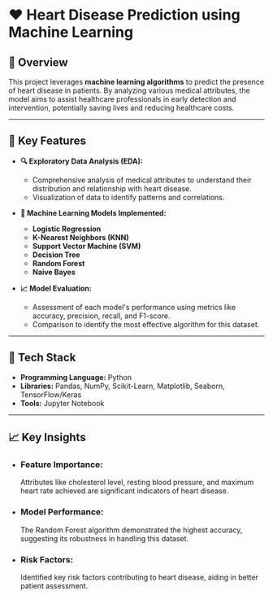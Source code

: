 # ❤️ Heart Disease Prediction using Machine Learning

## 📌 Overview
This project leverages **machine learning algorithms** to predict the presence of heart disease in patients. By analyzing various medical attributes, the model aims to assist healthcare professionals in early detection and intervention, potentially saving lives and reducing healthcare costs.

---

## 🚀 Key Features
- **🔍 Exploratory Data Analysis (EDA):** 
  - Comprehensive analysis of medical attributes to understand their distribution and relationship with heart disease.
  - Visualization of data to identify patterns and correlations.

- **🤖 Machine Learning Models Implemented:**
  - **Logistic Regression**
  - **K-Nearest Neighbors (KNN)**
  - **Support Vector Machine (SVM)**
  - **Decision Tree**
  - **Random Forest**
  - **Naive Bayes**


- **📈 Model Evaluation:**
  - Assessment of each model's performance using metrics like accuracy, precision, recall, and F1-score.
  - Comparison to identify the most effective algorithm for this dataset.

---

## 🔧 Tech Stack
- **Programming Language:** Python
- **Libraries:** Pandas, NumPy, Scikit-Learn, Matplotlib, Seaborn, TensorFlow/Keras
- **Tools:** Jupyter Notebook

---

## 📈 Key Insights
- ### Feature Importance:
    Attributes like cholesterol level, resting blood pressure, and maximum heart rate achieved are significant indicators of heart disease.
- ### Model Performance:
    The Random Forest algorithm demonstrated the highest accuracy, suggesting its robustness in handling this dataset.
- ### Risk Factors:
    Identified key risk factors contributing to heart disease, aiding in better patient assessment.

